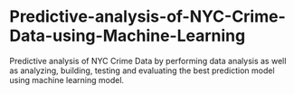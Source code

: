 # Predictive-analysis-of-NYC-Crime-Data-using-Machine-Learning
Predictive analysis of NYC Crime Data by performing data analysis as well as analyzing, building, testing and evaluating the best prediction model using machine learning model.
